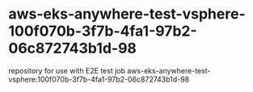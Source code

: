 # aws-eks-anywhere-test-vsphere-100f070b-3f7b-4fa1-97b2-06c872743b1d-98
repository for use with E2E test job aws-eks-anywhere-test-vsphere:100f070b-3f7b-4fa1-97b2-06c872743b1d-98
